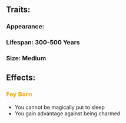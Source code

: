 ## Traits:
### Appearance:
### Lifespan: 300-500 Years
### Size: Medium
## Effects:
### <span style="font-weight:bold;color:rgb(240, 164, 0)">Fey Born</span>
- You cannot be magically put to sleep
- You gain advantage against being charmed